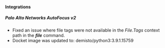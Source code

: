 
#### Integrations
##### Palo Alto Networks AutoFocus v2
- Fixed an issue where file tags were not available in the *File.Tags* context path in the ***file*** command.
- Docket image was updated to: demisto/python3:3.9.1.15759
